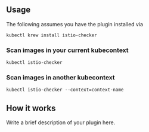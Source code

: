 
## Usage
The following assumes you have the plugin installed via

```shell
kubectl krew install istio-checker
```

### Scan images in your current kubecontext

```shell
kubectl istio-checker
```

### Scan images in another kubecontext

```shell
kubectl istio-checker --context=context-name
```

## How it works
Write a brief description of your plugin here.